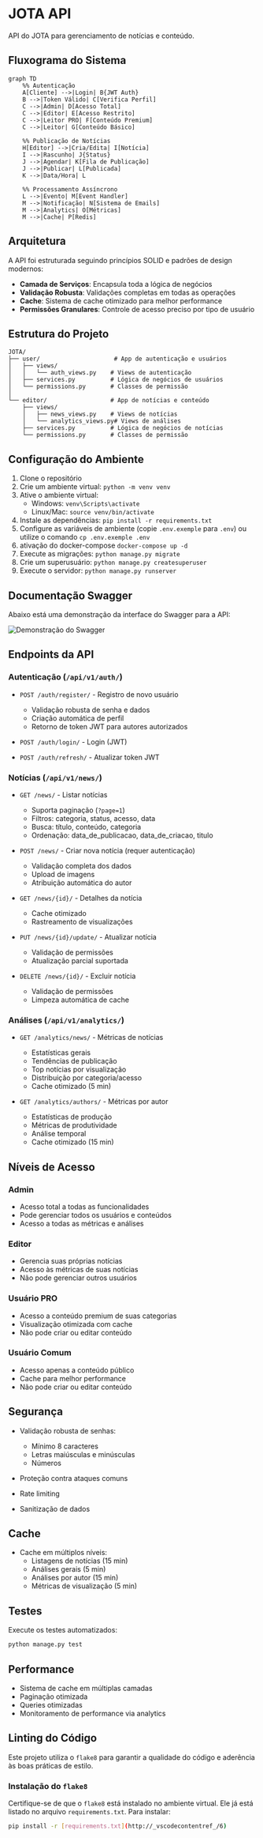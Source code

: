# JOTA API

API do JOTA para gerenciamento de notícias e conteúdo.

## Fluxograma do Sistema

```mermaid
graph TD
    %% Autenticação
    A[Cliente] -->|Login| B{JWT Auth}
    B -->|Token Válido| C[Verifica Perfil]
    C -->|Admin| D[Acesso Total]
    C -->|Editor| E[Acesso Restrito]
    C -->|Leitor PRO| F[Conteúdo Premium]
    C -->|Leitor| G[Conteúdo Básico]

    %% Publicação de Notícias
    H[Editor] -->|Cria/Edita| I[Notícia]
    I -->|Rascunho| J{Status}
    J -->|Agendar| K[Fila de Publicação]
    J -->|Publicar| L[Publicada]
    K -->|Data/Hora| L

    %% Processamento Assíncrono
    L -->|Evento| M[Event Handler]
    M -->|Notificação| N[Sistema de Emails]
    M -->|Analytics| O[Métricas]
    M -->|Cache| P[Redis]
```

## Arquitetura

A API foi estruturada seguindo princípios SOLID e padrões de design modernos:

- **Camada de Serviços**: Encapsula toda a lógica de negócios
- **Validação Robusta**: Validações completas em todas as operações
- **Cache**: Sistema de cache otimizado para melhor performance
- **Permissões Granulares**: Controle de acesso preciso por tipo de usuário

## Estrutura do Projeto

```
JOTA/
├── user/                     # App de autenticação e usuários
│   ├── views/
│   │   └── auth_views.py    # Views de autenticação
│   ├── services.py          # Lógica de negócios de usuários
│   └── permissions.py       # Classes de permissão
│
└── editor/                  # App de notícias e conteúdo
    ├── views/
    │   ├── news_views.py    # Views de notícias
    │   └── analytics_views.py# Views de análises
    ├── services.py          # Lógica de negócios de notícias
    └── permissions.py       # Classes de permissão
```

## Configuração do Ambiente

1. Clone o repositório
2. Crie um ambiente virtual: `python -m venv venv`
3. Ative o ambiente virtual: 
   - Windows: `venv\Scripts\activate`
   - Linux/Mac: `source venv/bin/activate`
4. Instale as dependências: `pip install -r requirements.txt`
5. Configure as variáveis de ambiente (copie `.env.exemple` para `.env`) ou utilize o comando 
`cp .env.exemple .env`
6. ativação do docker-compose `docker-compose up -d`
7. Execute as migrações: `python manage.py migrate`
8. Crie um superusuário: `python manage.py createsuperuser`
9. Execute o servidor: `python manage.py runserver`

## Documentação Swagger

Abaixo está uma demonstração da interface do Swagger para a API:

![Demonstração do Swagger](demonstration/demo.png)

## Endpoints da API

### Autenticação (`/api/v1/auth/`)

- `POST /auth/register/` - Registro de novo usuário
  - Validação robusta de senha e dados
  - Criação automática de perfil
  - Retorno de token JWT para autores autorizados

- `POST /auth/login/` - Login (JWT)
- `POST /auth/refresh/` - Atualizar token JWT

### Notícias (`/api/v1/news/`)

- `GET /news/` - Listar notícias
  - Suporta paginação (`?page=1`)
  - Filtros: categoria, status, acesso, data
  - Busca: título, conteúdo, categoria
  - Ordenação: data_de_publicacao, data_de_criacao, titulo

- `POST /news/` - Criar nova notícia (requer autenticação)
  - Validação completa dos dados
  - Upload de imagens
  - Atribuição automática do autor

- `GET /news/{id}/` - Detalhes da notícia
  - Cache otimizado
  - Rastreamento de visualizações

- `PUT /news/{id}/update/` - Atualizar notícia
  - Validação de permissões
  - Atualização parcial suportada
  
- `DELETE /news/{id}/` - Excluir notícia
  - Validação de permissões
  - Limpeza automática de cache

### Análises (`/api/v1/analytics/`)

- `GET /analytics/news/` - Métricas de notícias
  - Estatísticas gerais
  - Tendências de publicação
  - Top notícias por visualização
  - Distribuição por categoria/acesso
  - Cache otimizado (5 min)

- `GET /analytics/authors/` - Métricas por autor
  - Estatísticas de produção
  - Métricas de produtividade
  - Análise temporal
  - Cache otimizado (15 min)

## Níveis de Acesso

### Admin
- Acesso total a todas as funcionalidades
- Pode gerenciar todos os usuários e conteúdos
- Acesso a todas as métricas e análises

### Editor
- Gerencia suas próprias notícias
- Acesso às métricas de suas notícias
- Não pode gerenciar outros usuários

### Usuário PRO
- Acesso a conteúdo premium de suas categorias
- Visualização otimizada com cache
- Não pode criar ou editar conteúdo

### Usuário Comum
- Acesso apenas a conteúdo público
- Cache para melhor performance
- Não pode criar ou editar conteúdo

## Segurança

- Validação robusta de senhas:
  - Mínimo 8 caracteres
  - Letras maiúsculas e minúsculas
  - Números
  
- Proteção contra ataques comuns
- Rate limiting
- Sanitização de dados

## Cache

- Cache em múltiplos níveis:
  - Listagens de notícias (15 min)
  - Análises gerais (5 min)
  - Análises por autor (15 min)
  - Métricas de visualização (5 min)


## Testes

Execute os testes automatizados:
```bash
python manage.py test
```

## Performance

- Sistema de cache em múltiplas camadas
- Paginação otimizada
- Queries otimizadas
- Monitoramento de performance via analytics

## Linting do Código

Este projeto utiliza o `flake8` para garantir a qualidade do código e aderência às boas práticas de estilo.

### Instalação do `flake8`

Certifique-se de que o `flake8` está instalado no ambiente virtual. Ele já está listado no arquivo `requirements.txt`. Para instalar:

```bash
pip install -r [requirements.txt](http://_vscodecontentref_/6)
```
